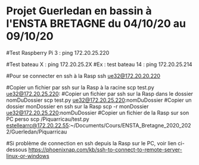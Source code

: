 # Projet Guerledan en bassin à l'ENSTA BRETAGNE du 04/10/20 au 09/10/20

#Test Raspberry Pi 3 : 
ping 172.20.25.220

#Test bateau X : 
ping 172.20.25.2X
#Ex : test bateau 14 : ping 172.20.25.214

#Pour se connecter en ssh à la Rasp
ssh ue32@172.20.20.220

#Copier un fichier par ssh sur la Rasp à la racine
scp test.py ue32@172.20.25.220:
#Copier un fichier par ssh sur la Rasp dans le dossier nomDuDossier
scp test.py ue32@172.20.25.220:nomDuDossier
#Copier un dossier monDossier en ssh sur la Rasp
scp -r monDossier ue32@172.20.25.220:nomDuDossier
#Copier un fichier de la Rasp sur son PC perso
scp /Piquarricau/test.py estellearrc@172.20.22.55:~/Documents/Cours/ENSTA_Bretagne_2020_2022/Guerledan/Piquarricau

#Si problème de connection en ssh depuis la Rasp sur le PC, voir lien ci-dessous
https://phoenixnap.com/kb/ssh-to-connect-to-remote-server-linux-or-windows
